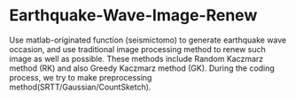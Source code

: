 # Earthquake-Wave-Image-Renew
Use matlab-originated function (seismictomo) to generate earthquake wave occasion, and use traditional image processing method to renew such image as well as possible. These methods include Random Kaczmarz method (RK) and also Greedy Kaczmarz method (GK). During the coding process, we try to make preprocessing method(SRTT/Gaussian/CountSketch).
